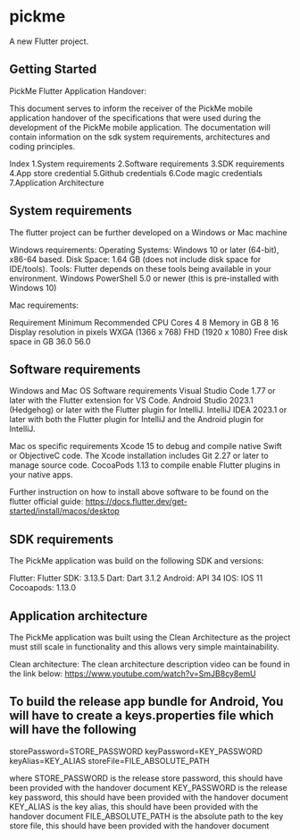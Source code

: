 # pickme

A new Flutter project.

## Getting Started

PickMe Flutter Application Handover:

This document serves to inform the receiver of the PickMe mobile application handover of the specifications that were used during the development of the PickMe mobile application. The documentation will contain information on the sdk system requirements, architectures and coding principles.

Index
1.System requirements
2.Software requirements
3.SDK requirements
4.App store credential
5.Github credentials
6.Code magic credentials
7.Application Architecture



## System requirements

The flutter project can be further developed on a Windows or Mac machine

Windows requirements:
 Operating Systems: Windows 10 or later (64-bit), x86-64 based.
 Disk Space: 1.64 GB (does not include disk space for IDE/tools).
 Tools: Flutter depends on these tools being available in your environment. Windows PowerShell 5.0 or newer (this is pre-installed with Windows 10)


Mac requirements:

Requirement
                            Minimum                               Recommended
CPU Cores                     4                                       8
Memory in GB                  8                                       16
Display resolution in pixels  WXGA (1366 x 768)                       FHD (1920 x 1080)
Free disk space in GB         36.0                                    56.0



## Software requirements

Windows and Mac OS Software requirements
    Visual Studio Code 1.77 or later with the Flutter extension for VS Code.
    Android Studio 2023.1 (Hedgehog) or later with the Flutter plugin for IntelliJ.
    IntelliJ IDEA 2023.1 or later with both the Flutter plugin for IntelliJ and the Android plugin for IntelliJ.

Mac os specific requirements
    Xcode 15 to debug and compile native Swift or ObjectiveC code. The Xcode installation includes  Git 2.27 or later to manage source code.
    CocoaPods 1.13 to compile enable Flutter plugins in your native apps.

Further instruction on how to install above software to be found on the flutter official guide: https://docs.flutter.dev/get-started/install/macos/desktop



## SDK requirements

The PickMe application was build on the following SDK and versions:

Flutter: Flutter SDK: 3.13.5
Dart: Dart 3.1.2
Android: API 34
IOS: IOS 11
Cocoapods:  1.13.0


## Application architecture

The PickMe application was built using the Clean Architecture as the project must still scale in functionality and this allows very simple maintainability.


Clean architecture:
The clean architecture description video can be found in the link below:
https://www.youtube.com/watch?v=SmJB8cy8emU

## To build the release app bundle for Android, You will have to create a keys.properties file which will have the following

storePassword=STORE_PASSWORD
keyPassword=KEY_PASSWORD
keyAlias=KEY_ALIAS
storeFile=FILE_ABSOLUTE_PATH

where
STORE_PASSWORD is the release store password, this should have been provided with the handover document
KEY_PASSWORD is the release key password, this should have been provided with the handover document
KEY_ALIAS is the key alias, this should have been provided with the handover document
FILE_ABSOLUTE_PATH is the absolute path to the key store file, this should have been provided with the handover document